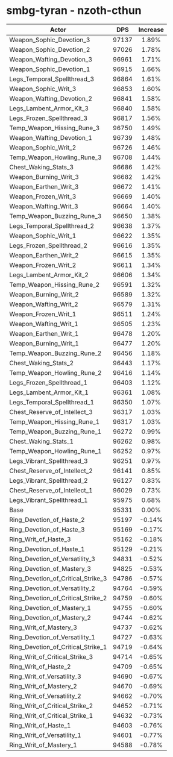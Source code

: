 # smbg-tyran - nzoth-cthun
| Actor | DPS | Increase |
|---|:---:|:---:|
|Weapon_Sophic_Devotion_3|97137|1.89%|
|Weapon_Sophic_Devotion_2|97026|1.78%|
|Weapon_Wafting_Devotion_3|96961|1.71%|
|Weapon_Sophic_Devotion_1|96915|1.66%|
|Legs_Temporal_Spellthread_3|96864|1.61%|
|Weapon_Sophic_Writ_3|96853|1.60%|
|Weapon_Wafting_Devotion_2|96841|1.58%|
|Legs_Lambent_Armor_Kit_3|96840|1.58%|
|Legs_Frozen_Spellthread_3|96817|1.56%|
|Temp_Weapon_Hissing_Rune_3|96750|1.49%|
|Weapon_Wafting_Devotion_1|96739|1.48%|
|Weapon_Sophic_Writ_2|96726|1.46%|
|Temp_Weapon_Howling_Rune_3|96708|1.44%|
|Chest_Waking_Stats_3|96686|1.42%|
|Weapon_Burning_Writ_3|96682|1.42%|
|Weapon_Earthen_Writ_3|96672|1.41%|
|Weapon_Frozen_Writ_3|96669|1.40%|
|Weapon_Wafting_Writ_3|96664|1.40%|
|Temp_Weapon_Buzzing_Rune_3|96650|1.38%|
|Legs_Temporal_Spellthread_2|96638|1.37%|
|Weapon_Sophic_Writ_1|96622|1.35%|
|Legs_Frozen_Spellthread_2|96616|1.35%|
|Weapon_Earthen_Writ_2|96615|1.35%|
|Weapon_Frozen_Writ_2|96611|1.34%|
|Legs_Lambent_Armor_Kit_2|96606|1.34%|
|Temp_Weapon_Hissing_Rune_2|96591|1.32%|
|Weapon_Burning_Writ_2|96589|1.32%|
|Weapon_Wafting_Writ_2|96579|1.31%|
|Weapon_Frozen_Writ_1|96511|1.24%|
|Weapon_Wafting_Writ_1|96505|1.23%|
|Weapon_Earthen_Writ_1|96478|1.20%|
|Weapon_Burning_Writ_1|96477|1.20%|
|Temp_Weapon_Buzzing_Rune_2|96456|1.18%|
|Chest_Waking_Stats_2|96443|1.17%|
|Temp_Weapon_Howling_Rune_2|96416|1.14%|
|Legs_Frozen_Spellthread_1|96403|1.12%|
|Legs_Lambent_Armor_Kit_1|96361|1.08%|
|Legs_Temporal_Spellthread_1|96350|1.07%|
|Chest_Reserve_of_Intellect_3|96317|1.03%|
|Temp_Weapon_Hissing_Rune_1|96317|1.03%|
|Temp_Weapon_Buzzing_Rune_1|96272|0.99%|
|Chest_Waking_Stats_1|96262|0.98%|
|Temp_Weapon_Howling_Rune_1|96252|0.97%|
|Legs_Vibrant_Spellthread_3|96251|0.97%|
|Chest_Reserve_of_Intellect_2|96141|0.85%|
|Legs_Vibrant_Spellthread_2|96127|0.83%|
|Chest_Reserve_of_Intellect_1|96029|0.73%|
|Legs_Vibrant_Spellthread_1|95975|0.68%|
|Base|95331|0.00%|
|Ring_Devotion_of_Haste_2|95197|-0.14%|
|Ring_Devotion_of_Haste_3|95169|-0.17%|
|Ring_Writ_of_Haste_3|95162|-0.18%|
|Ring_Devotion_of_Haste_1|95129|-0.21%|
|Ring_Devotion_of_Versatility_3|94831|-0.52%|
|Ring_Devotion_of_Mastery_3|94825|-0.53%|
|Ring_Devotion_of_Critical_Strike_3|94786|-0.57%|
|Ring_Devotion_of_Versatility_2|94764|-0.59%|
|Ring_Devotion_of_Critical_Strike_2|94759|-0.60%|
|Ring_Devotion_of_Mastery_1|94755|-0.60%|
|Ring_Devotion_of_Mastery_2|94744|-0.62%|
|Ring_Writ_of_Mastery_3|94737|-0.62%|
|Ring_Devotion_of_Versatility_1|94727|-0.63%|
|Ring_Devotion_of_Critical_Strike_1|94719|-0.64%|
|Ring_Writ_of_Critical_Strike_3|94714|-0.65%|
|Ring_Writ_of_Haste_2|94709|-0.65%|
|Ring_Writ_of_Versatility_3|94690|-0.67%|
|Ring_Writ_of_Mastery_2|94670|-0.69%|
|Ring_Writ_of_Versatility_2|94662|-0.70%|
|Ring_Writ_of_Critical_Strike_2|94652|-0.71%|
|Ring_Writ_of_Critical_Strike_1|94632|-0.73%|
|Ring_Writ_of_Haste_1|94603|-0.76%|
|Ring_Writ_of_Versatility_1|94601|-0.77%|
|Ring_Writ_of_Mastery_1|94588|-0.78%|
